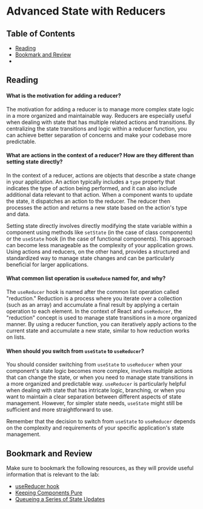 # Advanced State with Reducers

## Table of Contents

- [Reading](#reading)
- [Bookmark and Review](#bookmark-and-review)
-

## Reading

#### What is the motivation for adding a reducer?

The motivation for adding a reducer is to manage more complex state logic in a more organized and maintainable way. Reducers are especially useful when dealing with state that has multiple related actions and transitions. By centralizing the state transitions and logic within a reducer function, you can achieve better separation of concerns and make your codebase more predictable.

#### What are actions in the context of a reducer? How are they different than setting state directly?

In the context of a reducer, actions are objects that describe a state change in your application. An action typically includes a `type` property that indicates the type of action being performed, and it can also include additional data relevant to that action. When a component wants to update the state, it dispatches an action to the reducer. The reducer then processes the action and returns a new state based on the action's type and data.

Setting state directly involves directly modifying the state variable within a component using methods like `setState` (in the case of class components) or the `useState` hook (in the case of functional components). This approach can become less manageable as the complexity of your application grows. Using actions and reducers, on the other hand, provides a structured and standardized way to manage state changes and can be particularly beneficial for larger applications.

#### What common list operation is `useReduce` named for, and why?

The `useReducer` hook is named after the common list operation called "reduction." Reduction is a process where you iterate over a collection (such as an array) and accumulate a final result by applying a certain operation to each element. In the context of React and `useReducer`, the "reduction" concept is used to manage state transitions in a more organized manner. By using a reducer function, you can iteratively apply actions to the current state and accumulate a new state, similar to how reduction works on lists.

#### When should you switch from `useState` to `useReducer`?

You should consider switching from `useState` to `useReducer` when your component's state logic becomes more complex, involves multiple actions that can change the state, or when you need to manage state transitions in a more organized and predictable way. `useReducer` is particularly helpful when dealing with state that has intricate logic, branching, or when you want to maintain a clear separation between different aspects of state management. However, for simpler state needs, `useState` might still be sufficient and more straightforward to use.

Remember that the decision to switch from `useState` to `useReducer` depends on the complexity and requirements of your specific application's state management.

## Bookmark and Review

Make sure to bookmark the following resources, as they will provide useful information that is relevant to the lab:

- [useReducer hook](https://reactjs.org/docs/hooks-reference.html#usereducer)
- [Keeping Components Pure](https://reactjs.org/docs/react-api.html#keeping-components-pure)
- [Queueing a Series of State Updates](https://reactjs.org/docs/faq-state.html#queueing-state-updates)

